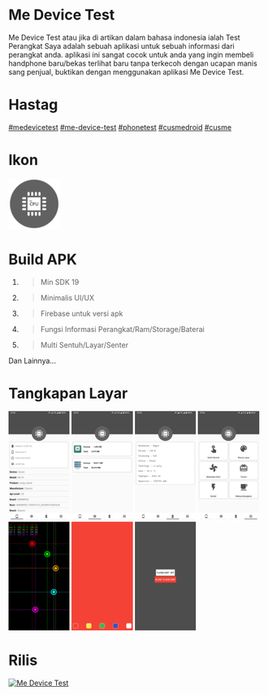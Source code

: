 # Me Device Test
Me Device Test atau jika di artikan dalam bahasa indonesia ialah Test Perangkat Saya adalah sebuah aplikasi untuk sebuah informasi dari perangkat anda. aplikasi ini sangat cocok untuk anda yang ingin membeli handphone baru/bekas terlihat baru tanpa terkecoh dengan ucapan manis sang penjual, buktikan dengan menggunakan aplikasi Me Device Test.

# Hastag
[#medevicetest](https://cusmedroid.github.io/Me-Device-Test) [#me-device-test](https://cusmedroid.github.io/Me-Device-Test) [#phonetest](https://cusmedroid.github.io/Me-Device-Test) [#cusmedroid](https://cusmedroid.github.io/) [#cusme](https://cusmedroid.github.io/)

# Ikon
[<img alt="Me Device Test" title="Me Device Test" width="20%" src="assets/icon/icon.png" />](https://cusmedroid.github.io/Me-Device-Test/assets/icon/icon.png)

# Build APK
1. > Min SDK 19
2. > Minimalis UI/UX
3. > Firebase untuk versi apk
4. > Fungsi Informasi Perangkat/Ram/Storage/Baterai
5. > Multi Sentuh/Layar/Senter

Dan Lainnya...

# Tangkapan Layar
[<img alt="Me Device Test" title="Me Device Test" width="23.9%" src="assets/img/ss_mdt_01.jpg" />](https://cusmedroid.github.io/Me-Device-Test/assets/img/ss_mdt_01.jpg) [<img alt="Me Device Test" title="Me Device Test" width="23.9%" src="assets/img/ss_mdt_02.jpg" />](https://cusmedroid.github.io/Me-Device-Test/assets/img/ss_mdt_02.jpg) [<img alt="Me Device Test" title="Me Device Test" width="23.9%" src="assets/img/ss_mdt_03.jpg" />](https://cusmedroid.github.io/Me-Device-Test/assets/img/ss_mdt_03.jpg) [<img alt="Me Device Test" title="Me Device Test" width="23.9%" src="assets/img/ss_mdt_04.jpg" />](https://cusmedroid.github.io/Me-Device-Test/assets/img/ss_mdt_04.jpg) [<img alt="Me Device Test" title="Me Device Test" width="23.9%" src="assets/img/ss_mdt_05.jpg" />](https://cusmedroid.github.io/Me-Device-Test/assets/img/ss_mdt_05.jpg) [<img alt="Me Device Test" title="Me Device Test" width="23.9%" src="assets/img/ss_mdt_06.jpg" />](https://cusmedroid.github.io/Me-Device-Test/assets/img/ss_mdt_06.jpg) [<img alt="Me Device Test" title="Me Device Test" width="23.9%" src="assets/img/ss_mdt_07.jpg" />](https://cusmedroid.github.io/Me-Device-Test/assets/img/ss_mdt_07.jpg)

# Rilis
[<img alt="Me Device Test" title="Me Device Test" width="25%" src="https://upload.wikimedia.org/wikipedia/commons/7/78/Google_Play_Store_badge_EN.svg" />](https://play.google.com/store/apps/details?id=cusmedroid.github.io.medevicetest&pcampaignid=web_share)
